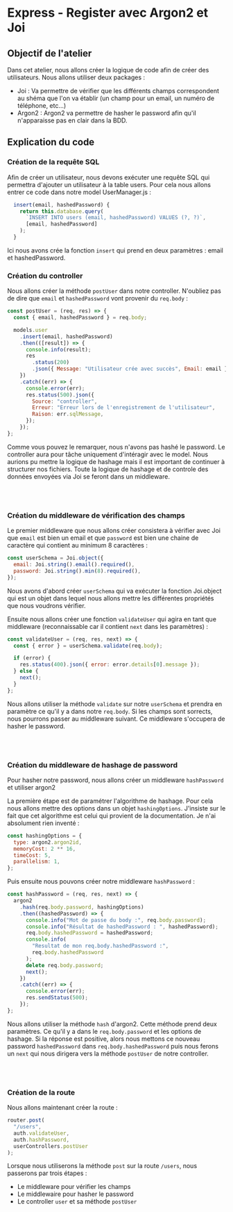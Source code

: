 # Express - Register avec Argon2 et Joi

## Objectif de l'atelier

Dans cet atelier, nous allons créer la logique de code afin de créer des utilisateurs. Nous allons utiliser deux packages :

- Joi : Va permettre de vérifier que les différents champs correspondent au shéma que l'on va établir (un champ pour un email, un numéro de téléphone, etc...)
- Argon2 : Argon2 va permettre de hasher le password afin qu'il n'apparaisse pas en clair dans la BDD.


## Explication du code

### Création de la requête SQL

Afin de créer un utilisateur, nous devons exécuter une requête SQL qui permettra d'ajouter un utilisateur à la table users. Pour cela nous allons entrer ce code dans notre model UserManager.js :

```js
  insert(email, hashedPassword) {
    return this.database.query(
      `INSERT INTO users (email, hashedPassword) VALUES (?, ?)`,
      [email, hashedPassword]
    );
  }
```

Ici nous avons crée la fonction `insert` qui prend en deux paramètres : email et hashedPassword.

### Création du controller

Nous allons créer la méthode `postUser` dans notre controller. N'oubliez pas de dire que `email` et `hashedPassword` vont provenir du `req.body` :

```js
const postUser = (req, res) => {
  const { email, hashedPassword } = req.body;

  models.user
    .insert(email, hashedPassword)
    .then(([result]) => {
      console.info(result);
      res
        .status(200)
        .json({ Message: "Utilisateur crée avec succès", Email: email });
    })
    .catch((err) => {
      console.error(err);
      res.status(500).json({
        Source: "controller",
        Erreur: "Erreur lors de l'enregistrement de l'utilisateur",
        Raison: err.sqlMessage,
      });
    });
};
```

Comme vous pouvez le remarquer, nous n'avons pas hashé le password.
Le controller aura pour tâche uniquement d'intéragir avec le model. Nous aurions pu mettre la logique de hashage mais il est important de continuer à structurer nos fichiers.
Toute la logique de hashage et de controle des données envoyées via Joi se feront dans un middleware. 

<br>
<br>

### Création du middleware de vérification des champs

Le premier middleware que nous allons créer consistera à vérifier avec Joi que `email` est bien un email et que `password` est bien une chaine de caractère qui contient au minimum 8 caractères :

```js
const userSchema = Joi.object({
  email: Joi.string().email().required(),
  password: Joi.string().min(8).required(),
});
```

Nous avons d'abord créer `userSchema` qui va exécuter la fonction Joi.object qui est un objet dans lequel nous allons mettre les différentes propriétés que nous voudrons vérifier.

Ensuite nous allons créer une fonction `validateUser` qui agira en tant que middleware (reconnaissable car il contient `next` dans les paramètres) :

```js
const validateUser = (req, res, next) => {
  const { error } = userSchema.validate(req.body);

  if (error) {
    res.status(400).json({ error: error.details[0].message });
  } else {
    next();
  }
};
```

Nous allons utiliser la méthode `validate` sur notre `userSchema` et prendra en paramètre ce qu'il y a dans notre `req.body`.
Si les champs sont sorrects, nous pourrons passer au middleware suivant. Ce middleware s'occupera de hasher le password.

<br>
<br>

### Création du middleware de hashage de password

Pour hasher notre password, nous allons créer un middleware `hashPassword` et utiliser argon2

La première étape est de paramétrer l'algorithme de hashage. Pour cela nous allons mettre des options dans un objet `hashingOptions`. J'insiste sur le fait que cet algorithme est celui qui provient de la documentation. Je n'ai absolument rien inventé :

```js
const hashingOptions = {
  type: argon2.argon2id,
  memoryCost: 2 ** 16,
  timeCost: 5,
  parallelism: 1,
};
```

Puis ensuite nous pouvons créer notre middleware `hashPassword` :

```js
const hashPassword = (req, res, next) => {
  argon2
    .hash(req.body.password, hashingOptions)
    .then((hashedPassword) => {
      console.info("Mot de passe du body :", req.body.password);
      console.info("Résultat de hashedPassword : ", hashedPassword);
      req.body.hashedPassword = hashedPassword;
      console.info(
        "Resultat de mon req.body.hashedPassword :",
        req.body.hashedPassword
      );
      delete req.body.password;
      next();
    })
    .catch((err) => {
      console.error(err);
      res.sendStatus(500);
    });
};
```

Nous allons utiliser la méthode `hash` d'argon2. Cette méthode prend deux paramètres. Ce qu'il y a dans le `req.body.password` et les options de hashage.
Si la réponse est positive, alors nous mettons ce nouveau password `hashedPassword` dans `req.body.hashedPassword` puis nous ferons un `next` qui nous dirigera vers la méthode `postUser` de notre controller.

<br>
<br>

### Création de la route

Nous allons maintenant créer la route :

```js
router.post(
  "/users",
  auth.validateUser,
  auth.hashPassword,
  userControllers.postUser
);
```

Lorsque nous utiliserons la méthode `post` sur la route `/users`, nous passerons par trois étapes :
- Le middleware pour vérifier les champs
- Le middlewaire pour hasher le password
- Le controller `user` et sa méthode `postUser`
